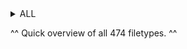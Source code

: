 
<details>
<summary>ALL</summary>
<details>
<summary>- guest -</summary>
<br>
Binary Plist file
https://stackoverflow.com/questions/8856032/reading-binary-plist-files-with-python
</details>

<details>
<summary>0</summary>
<br>
Logs
</details>

<details>
<summary>01a182ccb2848cb61a78ee8edd088b757083200e57</summary>
<br>
PKzip file. Renamed to xxx.pk and extracted businesslinks-0-1.dat.
https://github.com/dragoneyeintel/Magnet-User-Summit-2022-CTF/blob/4c41326d5d62114a9adc2214c351147091231a47/Extracted/businesslinks-0-1.dat
</details>

<details>
<summary>01a7155ea82a8bf70bd52172f2bb095e2c9e56c887</summary>
<br>
PKzip file. Renamed to xxx.pk and extracted businesslinks-0-1.dat.
https://github.com/dragoneyeintel/Magnet-User-Summit-2022-CTF/blob/983da7eb4c75bcfa7891182ba32aa6a65fc80a99/Extracted/businesslinks-0-1(2).dat
</details>

<details>
<summary>01a92869d1a41e895440cc0e4c835997f2a5851643</summary>
<br>
Strings which look like some unknown hashtype
</details>

<details>
<summary>01ac3f2a907c5bff537110a6faea78ff2cf33b42f5</summary>
<br>
PKzip file. Renamed to xxx.pk and extracted DomainShard-0_1_1059816941902528299.dat.
https://github.com/dragoneyeintel/Magnet-User-Summit-2022-CTF/blob/35a79f60998617ff041e7007444588f5dff4ff97/Extracted/DomainShard-0_1_1059816941902528299.dat
Contains similar hash-looking strings as 01a92869d1a41e895440cc0e4c835997f2a5851643 but this file contains one more.
</details>

<details>
<summary>01ae7a0563b667f383ea497cbcdf4224c5630e74fc</summary>
<br>
PKzip file. Renamed to xxx.pk and extracted businesslinks-0-1.dat.
https://github.com/dragoneyeintel/Magnet-User-Summit-2022-CTF/blob/086f986d0efffccf3b51054aeedb2a0045c14aeb/Extracted/businesslinks-0-1(3).dat
</details>

<details>
<summary>01b2a07bb6cb3486cbbd0e80c9a91aa84493d65ec9</summary>
<br>
Some hash format similar to 01a92869d1a41e895440cc0e4c835997f2a5851643.
</details>

<details>
<summary>01b537b2c6c98c9188c1b11ca3d4a2307d75b46e34</summary>
<br>
PKzip file contained DomainShard-0_1_15750228613480693027.dat.
https://github.com/dragoneyeintel/Magnet-User-Summit-2022-CTF/blob/08c98120467246ff69baf77d08108c132a0a8b97/Extracted/DomainShard-0_1_15750228613480693027.dat
</details>

<details>
<summary>01ba6a11deec6671b3d668fa96ef786a0ae88df630</summary>
<br>
PKzip file contained DomainShard-0_1_17814735017227611018.dat.
https://github.com/dragoneyeintel/Magnet-User-Summit-2022-CTF/blob/6ad74d46d44c8ac2ab9d9a10eaee87b5a956461d/Extracted/DomainShard-0_1_17814735017227611018.dat
</details>

<details>
<summary>01cfee36da5707a8f7ab40008f141a32a5a8e2fe06</summary>
<br>
PKzip file. Renamed to xxx.pk and extracted businesslinks-0-1.dat.
https://github.com/dragoneyeintel/Magnet-User-Summit-2022-CTF/blob/9aada1c334666cfa40dc3b8542adc362071258a2/Extracted/businesslinks-0-1(4).dat
</details>

<details>
<summary>01d0f897c670d134a83d2e0fcb81795d1a7da21df1</summary>
<br>
PKzip file. Renamed to xxx.pk and extracted businesslinks-0-1.dat.
https://github.com/dragoneyeintel/Magnet-User-Summit-2022-CTF/blob/0da503f86973f48e89865a51bc8c07dcba6f67ab/Extracted/businesslinks-0-1(5).dat
</details>

<details>
<summary>01d7e1539a0b85895c488c5dbf65e58c0cdaf9ee31</summary>
<br>
Some hash format similar to 01a92869d1a41e895440cc0e4c835997f2a5851643.
</details>

<details>
<summary>01d7ea7f6579bbe3e625320ea604a1dbb55aead9b8</summary>
<br>
PKzip file contained DomainShard-0_1_4193680857992506720.dat.
https://github.com/dragoneyeintel/Magnet-User-Summit-2022-CTF/blob/e060458ce5c1efc560c7c777c8a7ee746957ff71/Extracted/DomainShard-0_1_4193680857992506720.dat
</details>

<details>
<summary>01de14bb3aa450c35d1e56706f7eea2aa7ceb7ab39</summary>
<br>
PKzip file. Renamed to xxx.pk and extracted businesslinks-0-1.dat.
https://github.com/dragoneyeintel/Magnet-User-Summit-2022-CTF/blob/e299951ced2e79ca852377ec48b0abdf70531e56/Extracted/businesslinks-0-1(6).dat
</details>

<details>
<summary>01e8f2ab581d4c5a420a7782abe7fe2d68b1659d55</summary>
<br>
Small list of generic data values.
</details>

<details>
<summary>01ff3bb9cbec32a01757759ca8d2ec2168957028fe</summary>
<br>
PKzip file. Renamed to xxx.pk and extracted businesslinks-0-1.dat.
https://github.com/dragoneyeintel/Magnet-User-Summit-2022-CTF/blob/941fee01aa9bd4a25d3fc28c182e56314ff644d7/Extracted/businesslinks-0-1(7).dat
</details>

<details>
<summary>1</summary>
<br>
account.1 contains string 17768365815 - Referencing Application Support Account
Logs, SQLite3 DB
</details>

<details>
<summary>1-shm</summary>
<br>
MapsSync file with charmaps
</details>

<details>
<summary>1-wal</summary>
<br>
MapsSync file contains some links and map locations.
</details>

<details>
<summary>2</summary>
<br>
Another launchd log.
</details>

<details>
<summary>04cf566da4934537217968e14b093c586133990669</summary>
<br>
dataStore__ATXDataStore
</details>

<details>
<summary>10</summary>
<br>
Binary Plist file.
</details>

<details>
<summary>011e39578862d015cdc6b65244592e2d4e4aeda759</summary>
<br>
PKzip file contains ChatSuggestShard-1-2.dat & ChatSuggestShard-0-2.dat.
https://github.com/dragoneyeintel/Magnet-User-Summit-2022-CTF/blob/2261df43c559d1908f9ed5c1a8223c751d709516/Extracted/ChatSuggestShard-1-2.dat
https://github.com/dragoneyeintel/Magnet-User-Summit-2022-CTF/blob/2261df43c559d1908f9ed5c1a8223c751d709516/Extracted/ChatSuggestShard-0-2.dat
Unknown data format.
</details>

<details>
<summary>11</summary>
<br>
Binary Plist file.
</details>

<details>
<summary>013dae8748a9dc11e0f6c207a694628c57a17b0347</summary>
<br>
PKzip file contains ChatSuggestShard-1-2.dat & ChatSuggestShard-0-2.dat.
https://github.com/dragoneyeintel/Magnet-User-Summit-2022-CTF/blob/3bcfbedcc0bb9370fbc6ee65e18a5ec7027a0c71/Extracted/ChatSuggestShard-0-2(2).dat
https://github.com/dragoneyeintel/Magnet-User-Summit-2022-CTF/blob/3bcfbedcc0bb9370fbc6ee65e18a5ec7027a0c71/Extracted/ChatSuggestShard-1-2(2).dat
</details>

<details>
<summary>013e28d7c44e81f577fdfba10439859f7885a9e137</summary>
<br>
Some hash format similar to 01a92869d1a41e895440cc0e4c835997f2a5851643.
</details>

<details>
<summary>018a3b927103196accdc4986dcc382e20464972d79</summary>
<br>
PKzip file contains ChatSuggestShard-1-2.dat & ChatSuggestShard-0-2.dat.
https://github.com/dragoneyeintel/Magnet-User-Summit-2022-CTF/blob/cce435ad351c774738422306919a4db7d8d88fdd/Extracted/ChatSuggestShard-0-2(3).dat
https://github.com/dragoneyeintel/Magnet-User-Summit-2022-CTF/blob/cce435ad351c774738422306919a4db7d8d88fdd/Extracted/ChatSuggestShard-1-2(3).dat
</details>

<details>
<summary>018a7b6b83c6309c41b6d3da96aa3774e88cee81d6</summary>
<br>
PKzip file contained DomainShard-0_1_9502896460801207076.dat.
https://github.com/dragoneyeintel/Magnet-User-Summit-2022-CTF/blob/8bcafd48ca5643990b866e82b09e51557a3b55fc/Extracted/DomainShard-0_1_9502896460801207076.dat
Some hash format similar to 01a92869d1a41e895440cc0e4c835997f2a5851643.
</details>

<details>
<summary>018f2be55db485ad031f4e01658bce735e222df9d2</summary>
<br>
Some hash format similar to 01a92869d1a41e895440cc0e4c835997f2a5851643.
</details>

<details>
<summary>019bcdbb9094048407bf49d87c5dcdb7f8a0584828</summary>
<br>
PKzip file contained DomainShard-0_1_9316137462197924765.dat.
https://github.com/dragoneyeintel/Magnet-User-Summit-2022-CTF/blob/7c1b0cf9842a26448899d161ed973646a56dd88e/Extracted/DomainShard-0_1_9316137462197924765.dat
Some hash format similar to 01a92869d1a41e895440cc0e4c835997f2a5851643.
</details>

<details>
<summary>66</summary>
<br>
Some journal with the ID 3862409B-690E-4050-8366-17BEA2AA555B.
</details>

<details>
<summary>0125c0b2ccd24579ba2858f289315798ee00b203f1</summary>
<br>
Contained directories. Zipped and uploaded to:
https://github.com/dragoneyeintel/Magnet-User-Summit-2022-CTF/blob/c34b08ee16e2714545e1561019a9e06b351b3481/Extracted/0125c0b2ccd24579ba2858f289315798ee00b203f1.zip
</details>

<details>
<summary>128</summary>
<br>
File with string #IMPOSTOR v001 and unknown data. Amongus?!
</details>

<details>
<summary>0129f8927a29c1a46478e9269e0072cee6f2650b2e</summary>
<br>
PKzip file. Renamed to xxx.pk and extracted businesslinks-0-1.dat.
https://github.com/dragoneyeintel/Magnet-User-Summit-2022-CTF/blob/c2492407bc9d4cebdd8c3b96be2d8e80acc1d645/Extracted/businesslinks-0-1(8).dat
</details>

<details>
<summary>0154ad776c157934833d4a2db8406338e2c3aa1a71</summary>
<br>
PKzip file contains DomainShard-0_1_7780353249969419096.dat. 
https://github.com/dragoneyeintel/Magnet-User-Summit-2022-CTF/blob/7782a39e31fd8fab342bb446ab784bfc2237614f/Extracted/DomainShard-0_1_7780353249969419096.dat
</details>

<details>
<summary>0169f8f53f151460a63088e8b598f2085384fa86b1</summary>
<br>
PKzip file. Renamed to xxx.pk and extracted businesslinks-0-1.dat.
</details>

<details>
<summary>0185d30323756419148e28aa455dcede13720d1a9f</summary>
<br>
PKzip file contains DomainShard-0_1_2445241258109774241.dat.
https://github.com/dragoneyeintel/Magnet-User-Summit-2022-CTF/blob/b988610f0df91bd3529dc56684d0269437256b13/Extracted/DomainShard-0_1_2445241258109774241.dat
</details>

<details>
<summary>0404d6a6feac9c9033b09438bea2d2b23ef9e2dfc5</summary>
<br>
Unknown Data Format.
</details>

<details>
<summary>01197cfdd66349294c4be7ba405805003c5561feca</summary>
<br>
PKzip file contained DomainShard-0_1_14147378989737520402.dat.
https://github.com/dragoneyeintel/Magnet-User-Summit-2022-CTF/blob/623044d7a778e6f0a656e498e83d20345bddc65d/Extracted/DomainShard-0_1_14147378989737520402.dat
</details>

<details>
<summary>01256f67bf8bd8fe34ec322581b81d825de5008888</summary>
<br>
Some hash format similar to 01a92869d1a41e895440cc0e4c835997f2a5851643.
</details>

<details>
<summary>01269aec1979091b3bdd737b4fa0ece8fd846f97db</summary>
<br>
PKzip file. Renamed to xxx.pk and extracted businesslinks-0-1.dat.
</details>

<details>
<summary>01514fe2f4af73f5084c94d696805202595fa49355</summary>
<br>
PKzip file. Renamed to xxx.pk and extracted businesslinks-0-1.dat.
</details>

<details>
<summary>014727dc7648d0e379fa996ca57f8b2b597abb1ca4</summary>
<br>
Some hash format similar to 01a92869d1a41e895440cc0e4c835997f2a5851643.
</details>

<details>
<summary>016368caf4ed6ec90b38c535c84356e8df515e509e</summary>
<br>
PKzip file contains DomainShard-0_1_2445241258109774241.dat.
https://github.com/dragoneyeintel/Magnet-User-Summit-2022-CTF/blob/c6d2020d847f394d523f5ff2cdf6d0d6c2d0898e/Extracted/DomainShard-0_1_15341726279663982934.dat
</details>

<details>
<summary>053846-160</summary>
<br>
Pointing to bundle locations.
</details>

<details>
<summary>084438-1</summary>
<br>
Unknown Data Format.
</details>

<details>
<summary>090831-1364</summary>
<br>
Pointing to locationd bundles and frameworks.
</details>

<details>
<summary>108343-1</summary>
<br>
Unknown Data Format.
</details>

<details>
<summary>0129661ceee244e344b426b1af33969cffb4641420</summary>
<br>
Some hash format similar to 01a92869d1a41e895440cc0e4c835997f2a5851643.
</details>

<details>
<summary>142723-136</summary>
<br>
Pointing to locationd bundles and frameworks.
</details>

<details>
<summary>173934-1</summary>
<br>
Unknown Data Format.
</details>

<details>
<summary>0198867b10efb4d8e8aa0a0c5758a61ed2194efc21</summary>
<br>
PKzip file contains DomainShard-0_1_2568410618508953843.dat.
https://github.com/dragoneyeintel/Magnet-User-Summit-2022-CTF/blob/161ba3ad95ef5ce49c66e0fdc9112549641e96f0/Extracted/DomainShard-0_1_2568410618508953843.dat
</details>

<details>
<summary>234837-14</summary>
<br>
Contains MAC Addreses.
</details>

<details>
<summary>257039-1</summary>
<br>
Contains MAC Addreses.
</details>

<details>
<summary>257239-174</summary>
<br>
Contains MAC Addreses.
</details>

<details>
<summary>271542-72</summary>
<br>
Unknown Data Format.
</details>

<details>
<summary>279693-109</summary>
<br>
Pointing to locationd bundles and frameworks.
</details>

<details>
<summary>321447-43</summary>
<br>
Pointing to locationd bundles and frameworks.
</details>

<details>
<summary>333759-117</summary>
<br>
Pointing to locationd bundles and frameworks.
</details>

<details>
<summary>378768-12</summary>
<br>
Contains MAC Addreses.
</details>

<details>
<summary>389074-16</summary>
<br>
Contains MAC Addreses.
</details>

<details>
<summary>458158-688</summary>
<br>
Pointing to locationd bundles and frameworks.
</details>

<details>
<summary>477703-125</summary>
<br>
Pointing to locationd bundles and frameworks.
</details>

<details>
<summary>579934-27</summary>
<br>
Contains MAC Addreses.
</details>

<details>
<summary>630586-9</summary>
<br>
Unknown Data Format.
</details>

<details>
<summary>723280-2021</summary>
<br>
Pointing to locationd bundles and frameworks.
</details>

<details>
<summary>796170-65</summary>
<br>
Contains MAC Addreses.
</details>

<details>
<summary>961198-3</summary>
<br>
Unknown Data Format.
</details>

<details>
<summary>aac</summary>
<br>
Audio files for Twitter.
</details>

<details>
<summary>acv</summary>
<br>
Filter Assets for Twitter.
</details>

<details>
<summary>aifc</summary>
<br>
Audio files for Signal.
</details>

<details>
<summary>aiff</summary>
<br>
Audio files for Water Sort Puzzle, Books, and Twitter
</details>

<details>
<summary>airdrop_dbv4</summary>
<br>
Unkown Data Format.
</details>

<details>
<summary>analytics</summary>
<br>
Binary Plist.
</details>

<details>
<summary>analyticsData</summary>
<br>
Raw data for corona.
{"1642803189":"%7B%22tm%22%3A1642803189%2C%22c%22%3A%22US%22%2C%22b%22%3A%22s140229%22%2C%22pl%22%3A%22iOS15%2E0%2E2%22%2C%22w%22%3A2811%2C%22bi%22%3A%22ru%2Eappscraft%2ECollectorGame%22%2C%22i%22%3A19013%2C%22m%22%3A625%2C%22d%22%3A19013%7D","1643827647":"%7B%22tm%22%3A1643827647%2C%22c%22%3A%22US%22%2C%22b%22%3A%22s140229%22%2C%22pl%22%3A%22iOS15%2E0%2E2%22%2C%22w%22%3A2812%2C%22bi%22%3A%22ru%2Eappscraft%2ECollectorGame%22%2C%22i%22%3A19013%2C%22r7%22%3A1%2C%22m%22%3A626%2C%22r1%22%3A1%2C%22d%22%3A19025%7D"}
</details>

<details>
<summary>anon</summary>
<br>
Logs and data. Mentions Verizon.
</details>

<details>
<summary>appremoval</summary>
<br>
App removal protocol files.
</details>

<details>
<summary>archive</summary>
<br>
FaceTime, Phone, and other logs (Binary Plist format)
</details>

<details>
<summary>ast</summary>
<br>
Utilized by Snapchat.
</details>

<details>
<summary>austrip</summary>
<br>
Audio supressor presets.
</details>

<details>
<summary>avl</summary>
<br>
Unkown Data Format. Locationd cache.
</details>

<details>
<summary>b137</summary>
<br>
Unkown Data Format. (Kernel Cache)
</details>

<details>
<summary>b165</summary>
<br>
Unkown Data Format. (Kernel Cache)
</details>

<details>
<summary>backup</summary>
<br>
Unkown Data Format. Binary and Magic Leap maybe?
</details>

<details>
<summary>badgeCounts</summary>
<br>
Binary Plist for gamecenter badges.
</details>

<details>
<summary>bf2-head</summary>
<br>
Unkown Data Format.
</details>

<details>
<summary>bf2-tail</summary>
<br>
Unkown Data Format.
</details>

<details>
<summary>bin</summary>
<br>
Binary Files. Many chess related binaries.
</details>

<details>
<summary>binarycookies</summary>
<br>
Cookies and links. Device IDs 37e77518-7518-1839-39c3-c34541a8f181, 6cfce81a-e81a-1a13-13ef-ef4e029348e1.
</details>

<details>
<summary>binarypb</summary>
<br>
GMail timestamp calculator mapper.
</details>

<details>
<summary>blacklist</summary>
<br>
Locally blacklisted suggestion words possibly.
</details>

<details>
<summary>br</summary>
<br>
Unkown Data Format.
</details>

<details>
<summary>buckets</summary>
<br>
Unkown Data Format.
</details>

<details>
<summary>c3b</summary>
<br>
3D object file. (GeoServices)
</details>

<details>
<summary>c3h</summary>
<br>
3D object file. (GeoServices)
</details>

<details>
<summary>caar</summary>
<br>
Binary Plists.
</details>

<details>
<summary>cache</summary>
<br>
Binary Plist and logs.
</details>

<details>
<summary>cached</summary>
<br>
Generic webpage caching.
</details>

<details>
<summary>cache-shm</summary>
<br>
Unknown Data Format.
</details>

<details>
<summary>cache-wal</summary>
<br>
SQLite Data.
</details>

<details>
<summary>caf</summary>
<br>
Core Audio Format Files, mainly Wire, Signal, Bumble, GMail, some used by IOS.
</details>

<details>
<summary>caml</summary>
<br>
XML properties for weather animations.
</details>

<details>
<summary>car</summary>
<br>
Compiled asset catalogs for each application.
</details>

<details>
<summary>cdm</summary>
<br>
Binary Plist Files.
</details>

<details>
<summary>cer</summary>
<br>
Signal and Reddit certificate files.
</details>

<details>
<summary>cert</summary>
<br>
Apple Voice signing Certifiacte.
</details>

<details>
<summary>cfg</summary>
<br>
Unknown Data Formats.
</details>

<details>
<summary>chrono-timeline</summary>
<br>
Binary Plist Files.
</details>

<details>
<summary>cloudkeychainproxy3</summary>
<br>
Binary Plist File.
</details>

<details>
<summary>cloudphotodb</summary>
<br>
SQLite3 DB.
</details>

<details>
<summary>cloudphotodb-shm</summary>
<br>
Unknown Data Formats.
</details>

<details>
<summary>cloudphotodb-wal</summary>
<br>
Unknown Data Formats.
</details>

<details>
<summary>clsrecord</summary>
<br>
Logs.
</details>

<details>
<summary>cmdsyncagent</summary>
<br>
Binary Plist Files.
</details>

<details>
<summary>cmsketch</summary>
<br>
Unknown Data Formats.
</details>

<details>
<summary>colorboxes</summary>
<br>
Binary Plist Files.
</details>

<details>
<summary>com%2Fprofile_banners%2F1079665371521732608%2F1546248329</summary>
<br>
JFIF image.
https://github.com/dragoneyeintel/Magnet-User-Summit-2022-CTF/blob/95ddcff059870e80b13b1d1adb620a4929eedc60/Extracted/banner.jfif
</details>

<details>
<summary>com%2Fsemantic_core_img%2F1349364783632379904%2FkJiqsw6o%3Fformat%3Djpg%26name%3Dorig</summary>
<br>
JFIF image.
https://github.com/dragoneyeintel/Magnet-User-Summit-2022-CTF/blob/a41f00fbf88a2126f3195d3b3aeabd275667b5ab/Extracted/banner(2).jfif
</details>

<details>
<summary>composermodule</summary>
<br>
Unknown Data Format, all for Snapchat.
</details>

<details>
<summary>config</summary>
<br>
Some Binary Plist files, some XML config files. Contains many tokens and keys.
</details>

<details>
<summary>CoreSuggestions</summary>
<br>
Binary Plist Files.
</details>

<details>
<summary>coretelephony</summary>
<br>
Binary Plist Files.
</details>

<details>
<summary>corona-archive</summary>
<br>
Unknown file (magic bits "rac") for Collector application.
</details>

<details>
<summary>counters</summary>
<br>
Binary Plist File.
</details>

<details>
<summary>counts</summary>
<br>
Raw data and Binary Plist.
</details>

<details>
<summary>cpbitmap</summary>
<br>
Bitmap Files.
</details>

<details>
<summary>crc</summary>
<br>
In Documents and GeoPolygonDataAssets. 
</details>

<details>
<summary>crt</summary>
<br>
Certificates for Signal.
</details>

<details>
<summary>csl</summary>
<br>
Generic data.
</details>

<details>
<summary>css</summary>
<br>
Default Stylesheets.
</details>

<details>
<summary>csstore</summary>
<br>
Applinks and interesting strings.
</details>

<details>
<summary>csv</summary>
<br>
Battery Data.
</details>

<details>
<summary>ctrl</summary>
<br>
Binary Plist.
</details>

<details>
<summary>current</summary>
<br>
Discord Session Info
</details>

<details>
<summary>dat</summary>
<br>
Data. Some Binary Plist, some cleartext, some SQLite3, and some Unknown.
</details>

<details>
<summary>data</summary>
<br>
Data. Some Binary Plist, some cleartext, some SQLite3, and some Unknown.
</details>

<details>
<summary>database</summary>
<br>
SQLite3 DB.
</details>

<details>
<summary>dat-shm</summary>
<br>
Unknown Data Format.
</details>

<details>
<summary>dat-wal</summary>
<br>
Unknown Data Format.
</details>

<details>
<summary>db</summary>
<br>
Some Plist, some SQLite3 DB.
</details>

<details>
<summary>db-journal</summary>
<br>
Size 0
</details>

<details>
<summary>db-lock</summary>
<br>
Size 0
</details>

<details>
<summary>db-shm</summary>
<br>
Unknown Data Format.
</details>

<details>
<summary>db-wal</summary>
<br>
Unknown Data Format.
</details>

<details>
<summary>default</summary>
<br>
Logging/default.
</details>

<details>
<summary>defaults</summary>
<br>
Defualt XML options.
</details>

<details>
<summary>deflate</summary>
<br>
Unknown Data Format.
</details>

<details>
<summary>der</summary>
<br>
Certificates for Chess, Signal, Snapchat, Amplitude, library.
</details>

<details>
<summary>desdata</summary>
<br>
Data (Binary Plist) mapped to certs, one not size 0.
</details>

<details>
<summary>dfu</summary>
<br>
Unknown Data Format. Apple certificate appears near bottom.
</details>

<details>
<summary>DiagnosticExtension</summary>
<br>
Apple podcast extension.
</details>

<details>
<summary>dict</summary>
<br>
Siri translation hotfix. Interesting data.
</details>

<details>
<summary>directoryStoreFile</summary>
<br>
Unknown Data Format.
</details>

<details>
<summary>dnn</summary>
<br>
DotNetNuke Files.
</details>

<details>
<summary>doc</summary>
<br>
Unknown Data Format.
</details>

<details>
<summary>docobjects</summary>
<br>
SQLite3 DBs.
</details>

<details>
<summary>docobjects-shm</summary>
<br>
Unknown Data Format.
</details>

<details>
<summary>docobjects-wal</summary>
<br>
Unknown Data Format.
</details>

<details>
<summary>dspg</summary>
<br>
Reverb Suppressor data.
</details>

<details>
<summary>dyld4</summary>
<br>
Unknown Data Format.
</details>

<details>
<summary>DynamiteClientState</summary>
<br>
Size 0.
</details>

<details>
<summary>enc</summary>
<br>
Binary Plist.
</details>

<details>
<summary>enh</summary>
<br>
Java encoded DFILEs.
</details>

<details>
<summary>entitlements</summary>
<br>
GMail app associations.
</details>

<details>
<summary>EPSQL</summary>
<br>
SQLite3.
</details>

<details>
<summary>EPSQL-shm</summary>
<br>
Unknown Data Format.
</details>

<details>
<summary>EPSQL-wal</summary>
<br>
Unknown Data Format.
</details>

<details>
<summary>event</summary>
<br>
Binary Plist, event logging.
</details>

<details>
<summary>execution</summary>
<br>
Binary Plist.
</details>

<details>
<summary>fdt</summary>
<br>
Some DB with famous individuals and actors.
</details>

<details>
<summary>fdx</summary>
<br>
Unknown Data Format.
</details>

<details>
<summary>finishedPMUFaultHandling</summary>
<br>
Size 0.
</details>

<details>
<summary>finishedThisBoot</summary>
<br>
Size 0.
</details>

<details>
<summary>firstlaunch</summary>
<br>
Size 0.
</details>

<details>
<summary>fnm</summary>
<br>
Unknown Data Format.
</details>

<details>
<summary>fplshader</summary>
<br>
Textures Shaded.
</details>

<details>
<summary>fraghandler</summary>
<br>
Binary Plist.
</details>

<details>
<summary>fragment</summary>
<br>
Shading code.
</details>

<details>
<summary>framed</summary>
<br>
Blizzard framed data "patrick_bentl22Z$CEEC0393-C430-4B31-B44D-D2E3DA9F4F34".
</details>

<details>
<summary>fsh</summary>
<br>
Measuring/Snapchat graphics.
</details>

<details>
<summary>fst</summary>
<br>
Siri dictation.
</details>

<details>
<summary>geometry</summary>
<br>
Measuring/Snapchat graphics.
</details>

<details>
<summary>gif</summary>
<br>
Reddit, Twitter gifs (Anime Girl). Generic Chess app searching gifs.
</details>

<details>
<summary>gkpix</summary>
<br>
GameKit avatar img. (PNG)
https://github.com/dragoneyeintel/Magnet-User-Summit-2022-CTF/blob/9fc8a3e7cda0346c9c330bda3150e3bdf499f86e/Extracted/monogram-128@2x~iphone.png
https://github.com/dragoneyeintel/Magnet-User-Summit-2022-CTF/blob/9fc8a3e7cda0346c9c330bda3150e3bdf499f86e/Extracted/monogram-256@2x~iphone.png
</details>

<details>
<summary>glsl</summary>
<br>
GL shading files.
</details>

<details>
<summary>Gmail</summary>
<br>
Just the ID FDF8F6B2-01A2-48D3-8488-57F80ACA3716.
</details>

<details>
<summary>gpx</summary>
<br>
Waypoint marker generator (XML).
gpxgenerator.com
</details>

<details>
<summary>grwl</summary>
<br>
Unknown Data Format.
</details>

<details>
<summary>grwvel</summary>
<br>
Unknown Data Format.
</details>

<details>
<summary>gz</summary>
<br>
gz archives. One corrupted archive.
https://github.com/dragoneyeintel/Magnet-User-Summit-2022-CTF/blob/0e8b04bd9ed408e347371a3bd46399edd6652ae9/Extracted/ExtractedGZ.zip
</details>

<details>
<summary>hdr</summary>
<br>
Default Siri configs.
</details>

<details>
<summary>header</summary>
<br>
Unknown Data Format.
</details>

<details>
<summary></summary>
<br>
Binary Plist.
</details>

<details>
<summary>HEIC</summary>
<br>
HEIC images. Contain imgs of woods, starwars helmet, and building.
</details>

<details>
<summary>hfd</summary>
<br>
Unknown Data Format.
</details>

<details>
<summary>hfd-wal</summary>
<br>
Unknown Data Format.
</details>

<details>
<summary>htbl</summary>
<br>
Unknown Data Format.
</details>

<details>
<summary>htm</summary>
<br>
Query buttons.
</details>

<details>
<summary>html</summary>
<br>
HTML files (mostly just templates and terms & conditions.
</details>

<details>
<summary>icns</summary>
<br>
Apple Icon Format. Converted to png.
https://github.com/dragoneyeintel/Magnet-User-Summit-2022-CTF/blob/783b9a29fa705572c2e0f807beeb020ab07f52f2/Extracted/DocumentIcon.png
</details>

<details>
<summary>iconconfigpack</summary>
<br>
GeoServices icon config.
</details>

<details>
<summary>icondatapack</summary>
<br>
GeoServices icon data.
</details>

<details>
<summary>iconmappack</summary>
<br>
GeoServices icon map.
</details>

<details>
<summary>id2022-02-10</summary>
<br>
Binary Plist.
</details>

<details>
<summary>id2022-02-11</summary>
<br>
Binary Plist.
</details>

<details>
<summary>ids</summary>
<br>
Unknown Data Format.
</details>

<details>
<summary>idx</summary>
<br>
Unknown Data Format.
</details>

<details>
<summary>img</summary>
<br>
Cached generic png images.
https://github.com/dragoneyeintel/Magnet-User-Summit-2022-CTF/blob/22649acbe283420cf51bbc2f742c30a0bd94bdc8/Extracted/Img2Png.zip
</details>

<details>
<summary>img3</summary>
<br>
Unknown Data Format.
</details>

<details>
<summary>index</summary>
<br>
Unknown Data Format.
</details>

<details>
<summary>indexArrays</summary>
<br>
Unknown Data Format.
</details>

<details>
<summary>indexBigDates</summary>
<br>
Unknown Data Format.
</details>

<details>
<summary>indexCompactDirectory</summary>
<br>
Unknown Data Format.
</details>

<details>
<summary>indexDirectory</summary>
<br>
Unknown Data Format.
</details>

<details>
<summary>indexGroups</summary>
<br>
Unknown Data Format.
</details>

<details>
<summary>indexHead</summary>
<br>
Unknown Data Format.
</details>

<details>
<summary>indexIds</summary>
<br>
Unknown Data Format.
</details>

<details>
<summary>indexPositions</summary>
<br>
Unknown Data Format.
</details>

<details>
<summary>indexPositionTable</summary>
<br>
Unknown Data Format.
</details>

<details>
<summary>indexPostings</summary>
<br>
Unknown Data Format.
</details>

<details>
<summary>indexPostings</summary>
<br>
Unknown Data Format.
</details>

<details>
<summary>indexTermIds</summary>
<br>
Unknown Data Format.
</details>

<details>
<summary>indexUpdates</summary>
<br>
Unknown Data Format.
</details>

<details>
<summary>info</summary>
<br>
io.embrace last session info.
</details>

<details>
<summary>int</summary>
<br>
Num/Wordlist.
</details>

<details>
<summary>intentdefinition</summary>
<br>
Widget intent properties.
</details>

<details>
<summary>IntentsExtension</summary>
<br>
Intent extension "5081193220".
</details>

<details>
<summary>ips</summary>
<br>
Intense logging.
</details>

<details>
<summary>isdata</summary>
<br>
Icon cache data.
</details>

<details>
<summary>ithmb</summary>
<br>
Unknown Data Format.
</details>

<details>
<summary>jetkey</summary>
<br>
Unknown Data Format.
</details>

<details>
<summary>jetpack</summary>
<br>
Unknown Data Format.
</details>

<details>
<summary>jpeg</summary>
<br>
Jpeg images. One points to https://github.com/Syneware/fancy-events. This was an attachment file. Others are generic images.
</details>

<details>
<summary>jpg</summary>
<br>
Many many jpg images.
</details>

<details>
<summary>js</summary>
<br>
JS files.
</details>

<details>
<summary>jsbundle</summary>
<br>
JS bundle.
</details>

<details>
<summary>json</summary>
<br>
Many json files, some containing interesting info.
</details>

<details>
<summary>kb</summary>
<br>
Binary Plist.
</details>

<details>
<summary>keymap</summary>
<br>
KIM file.
</details>

<details>
<summary>keys</summary>
<br>
Key / Binary Plist files.
</details>

<details>
<summary>kgdb</summary>
<br>
SQLite3 DBs.
</details>

<details>
<summary>kgdb-shm</summary>
<br>
Unknown Data Format.
</details>

<details>
<summary>kgdb-wal</summary>
<br>
Unknown Data Format.
</details>

<details>
<summary>ktx</summary>
<br>
ktx snapshot files. May be able to compress to png with PVRTexTool. 
</details>

<details>
<summary>kvcache</summary>
<br>
Size 0.
</details>

<details>
<summary>last</summary>
<br>
Binary Plist.
</details>

<details>
<summary>launch</summary>
<br>
Size 0.
</details>

<details>
<summary>list</summary>
<br>
Encoded list files.
</details>

<details>
<summary>listUnsubscribeInfo</summary>
<br>
Binary Plist.
</details>

<details>
<summary>lite_diag</summary>
<br>
Binary Plist.
</details>

<details>
<summary>lns</summary>
<br>
Linkstash files.
</details>

<details>
<summary>loc</summary>
<br>
Unknown Data Format.
</details>

<details>
<summary>localstorage</summary>
<br>
SQLite and Binary Plist format local storage.
</details>

<details>
<summary>localstorage-shm</summary>
<br>
Unknown Data Format.
</details>

<details>
<summary>localstorage-wal</summary>
<br>
Unknown Data Format.
</details>

<details>
<summary>locations</summary>
<br>
Binary Plist.
</details>

<details>
<summary>lock</summary>
<br>
Size 0.
</details>

<details>
<summary>log</summary>
<br>
A number of logs.
</details>

<details>
<summary>lstm</summary>
<br>
Wordlists.
</details>

<details>
<summary>lullmodel</summary>
<br>
Unknown Data Format.
</details>

<details>
<summary>lzfse</summary>
<br>
Data.
</details>

<details>
<summary>m4a</summary>
<br>
Generic audio file(s).
</details>

<details>
<summary>m4r</summary>
<br>
Generic audio file(s).
</details>

<details>
<summary>mail</summary>
<br>
Binary Plist.
</details>

<details>
<summary>map</summary>
<br>
Unknown Data Format.
</details>

<details>
<summary>Maps</summary>
<br>
Binary Plist.
</details>

<details>
<summary>mapsdata</summary>
<br>
Binary Plist.
</details>

<details>
<summary>materialrecipe</summary>
<br>
Weather graphics XML files.
</details>

<details>
<summary>md</summary>
<br>
License File.
</details>

<details>
<summary>mdl</summary>
<br>
Phone transportation layer info.
</details>

<details>
<summary>mdplist</summary>
<br>
Unknown Data Format.
</details>

<details>
<summary>memgraph</summary>
<br>
Binary Plist.
</details>

<details>
<summary>mesh</summary>
<br>
Graphics meshing.
</details>

<details>
<summary>messages</summary>
<br>
Binary Plist.
</details>

<details>
<summary>meta</summary>
<br>
Binary Plist.
</details>

<details>
<summary>metadata</summary>
<br>
Binary Plist.
</details>

<details>
<summary>metal</summary>
<br>
Snapchat code.
</details>

<details>
<summary>metallib</summary>
<br>
Snapchat code.
</details>

<details>
<summary>metriclog</summary>
<br>
Logging.
</details>

<details>
<summary>migrated</summary>
<br>
Size 0.
</details>

<details>
<summary>model</summary>
<br>
Small list of data.
</details>

<details>
<summary>mom</summary>
<br>
Binary Plist.
</details>

<details>
<summary>mov</summary>
<br>
MOV video files. Three of the mov files are parts of live images. They have been converted to mp4 and uploaded.
https://github.com/dragoneyeintel/Magnet-User-Summit-2022-CTF/blob/d8d17c0b214ce56c747860622dd389a04692a358/Extracted/IMG_0002.MOV.mp4
https://github.com/dragoneyeintel/Magnet-User-Summit-2022-CTF/blob/2bfb97896ae909323e6975ae9ac42be3c4ce0fe9/Extracted/IMG_0010.MOV.mp4
https://github.com/dragoneyeintel/Magnet-User-Summit-2022-CTF/blob/d8d17c0b214ce56c747860622dd389a04692a358/Extracted/cplAX+3k7HgYFoRvckKira7ODHj5GLy.mp4
</details>

<details>
<summary>mp3</summary>
<br>
Generic audio files.
</details>

<details>
<summary>mp4</summary>
<br>
MP4 video files. Some interesting ones of a switch game and memes.
</details>

<details>
<summary>ms</summary>
<br>
Unknown Data Format.
</details>

<details>
<summary>mscrasheslogbuffer</summary>
<br>
Size 0.
</details>

<details>
<summary>name</summary>
<br>
Size 0.
</details>

<details>
<summary>net</summary>
<br>
Graphics data.
</details>

<details>
<summary>nib</summary>
<br>
Nib archives.
</details>

<details>
<summary>nlmodel</summary>
<br>
Binary Plist.
</details>

<details>
<summary>nnet</summary>
<br>
Networking Data.
</details>

<details>
<summary>noSplice</summary>
<br>
Networking Data.
</details>

<details>
<summary>NotificationData</summary>
<br>
Binary Plist.
</details>

<details>
<summary>nvd</summary>
<br>
Unknown Data Format.
</details>

<details>
<summary>nvm</summary>
<br>
Unknown Data Format.
</details>

<details>
<summary>offline</summary>
<br>
Binary Plist.
</details>

<details>
<summary>offsets</summary>
<br>
Unknown Data Format.
</details>

<details>
<summary>omo</summary>
<br>
Mom v2.
</details>

<details>
<summary>open</summary>
<br>
Logging.
</details>

<details>
<summary>otf</summary>
<br>
Fonts.
</details>

<details>
<summary>out</summary>
<br>
Unknown Data Format.
</details>

<details>
<summary>parameterGroup</summary>
<br>
Books parameters.
</details>

<details>
<summary>path</summary>
<br>
Binary Plist.
</details>

<details>
<summary>Patrick01627276-664494319210515</summary>
<br>
Binary Plist.
</details>

<details>
<summary>pb</summary>
<br>
Unknown format, keys & logging info.
</details>

<details>
<summary>pbd</summary>
<br>
Keys & logging info.
</details>

<details>
<summary>pem</summary>
<br>
Certificates.
</details>

<details>
<summary>persistence</summary>
<br>
Twuitter traffic conrtol.
</details>

<details>
<summary>plist</summary>
<br>
Binary Plist.
</details>

<details>
<summary>plj</summary>
<br>
Binary Plist.
</details>

<details>
<summary>plplist</summary>
<br>
Siri-related data.
</details>

<details>
<summary>PLSQL</summary>
<br>
SQLite3 Data.
</details>

<details>
<summary>PLSQL-shm</summary>
<br>
Unknown Data Format.
</details>

<details>
<summary>PLSQL-wal</summary>
<br>
Unknown Data Format.
</details>

<details>
<summary>png</summary>
<br>
Images. Many many images.
</details>

<details>
<summary>pnr</summary>
<br>
Unknown Data Format. Some type of logging.
</details>

<details>
<summary>pnrs</summary>
<br>
Unknown Data Format. Some type of logging.
</details>

<details>
<summary>PodcastsProductPageExtension</summary>
<br>
Plist.
</details>

<details>
<summary>ppkg</summary>
<br>
Provisioning files.
</details>

<details>
<summary>private</summary>
<br>
github "wireapp/wire-ios-testing" ~> 27.0.0
</details>

<details>
<summary>ProactiveAppPrediction</summary>
<br>
Unknown Data Format.
</details>

<details>
<summary>propstrip</summary>
<br>
Reverb Suppressor.
</details>

<details>
<summary>Protected</summary>
<br>
Binary Plist.
</details>

<details>
<summary>psh</summary>
<br>
DFile.
</details>

<details>
<summary>puzzle</summary>
<br>
Binary Plist.
</details>
  
<details>
<summary>py</summary>
<br>
Google translation api call.
</details>

<details>
<summary>qjsb</summary>
<br>
Code for QJS.
</details>

<details>
<summary>QuickLookExtension</summary>
<br>
Appdata.
</details>

<details>
<summary>recap</summary>
<br>
Binary Plist.
</details>

<details>
<summary>recents</summary>
<br>
Binary Plist.
</details>

<details>
<summary>record</summary>
<br>
Binary Plist.
</details>

<details>
<summary>resolved</summary>
<br>
github "wireapp/ocmock" "v3.4.3_xcframework"
github "wireapp/wire-ios-system" "36.0.0"
github "wireapp/wire-ios-testing" "27.0.0"
github "wireapp/wire-ios-utilities" "44.0.0"
</details>

<details>
<summary>resource</summary>
<br>
FMOD Sample Bank file. Extract audio with http://aezay.dk/aezay/fsbextractor/ did not work maybe not just FSB.
</details>

<details>
<summary>responses</summary>
<br>
Binary Plist.
</details>

<details>
<summary>rsp</summary>
<br>
Unity project log.
</details>

<details>
<summary>rtf</summary>
<br>
Disclamers and legal rich text format.
</details>

  
  
  
<details>
<summary>sbd3</summary>
<br>
Binary Plist.
</details>

<details>
<summary>scn</summary>
<br>
Binary Plist.
</details>

<details>
<summary>sdef</summary>
<br>
XML pointing to MobileStore password file.
</details>

<details>
<summary>seed</summary>
<br>
Unknown Data Format.
</details>

<details>
<summary>sent</summary>
<br>
Raw corona data.
</details>

<details>
<summary>ser</summary>
<br>
Binary Plist.
</details>

<details>
<summary>session</summary>
<br>
Logs.
</details>

<details>
<summary>sh</summary>
<br>
Mapbox bash script.
</details>

<details>
<summary>shadow</summary>
<br>
Unknown Data Format.
</details>

<details>
<summary>shadowIndexArrays</summary>
<br>
Unknown Data Format.
</details>

<details>
<summary>shadowIndexCompactDirectory</summary>
<br>
Unknown Data Format.
</details>

<details>
<summary>shadowIndexDirectory</summary>
<br>
Unknown Data Format.
</details>

<details>
<summary>shadowIndexGroups</summary>
<br>
Unknown Data Format.
</details>

<details>
<summary>shadowIndexHead</summary>
<br>
Unknown Data Format.
</details>

<details>
<summary>shadowIndexPositionTable</summary>
<br>
Unknown Data Format.
</details>

<details>
<summary>shadowIndexTermIds</summary>
<br>
Unknown Data Format.
</details>

<details>
<summary>shape</summary>
<br>
Graphics shapes.
</details>

<details>
<summary>SharingExtension</summary>
<br>
Notes sharing extension, plist.
</details>

<details>
<summary>shutdown</summary>
<br>
Size 0.
</details>

<details>
<summary>si</summary>
<br>
Logging, java and IOS info.
</details>

<details>
<summary>sidb</summary>
<br>
Unknown Data Format.
</details>

<details>
<summary>sidf</summary>
<br>
Unknown Data Format.
</details>

<details>
<summary>sidt</summary>
<br>
Unknown Data Format.
</details>

<details>
<summary>sidv</summary>
<br>
Unknown Data Format.
</details>

<details>
<summary>signature</summary>
<br>
Unknown Data Format.
</details>

<details>
<summary>sinf</summary>
<br>
Unknown Data Format. Contains application info and Full name.
</details>

<details>
<summary>sisb</summary>
<br>
Unknown Data Format.
</details>

<details>
<summary>sisv</summary>
<br>
Unknown Data Format.
</details>

<details>
<summary>snapshot</summary>
<br>
Raw snapshots.
</details>

<details>
<summary>SpotlightIndexExtension</summary>
<br>
Voice,podcast,notes extensions.
</details>

<details>
<summary>sql</summary>
<br>
Raw sql creation script and SQLite3 DBs.
</details>

<details>
<summary>sql3</summary>
<br>
SQLite3 DB.
</details>

<details>
<summary>sqlite</summary>
<br>
SQLite (mostly v3) DBs.
</details>

<details>
<summary>sqlite3</summary>
<br>
SQLite3 DBs.
</details>

<details>
<summary>sqlite3-shm</summary>
<br>
Unknown Data Format.
</details>

<details>
<summary>sqlite3-wal</summary>
<br>
Unknown Data Format.
</details>

<details>
<summary>sqlitedb</summary>
<br>
SQLite3 DBs.
</details>

<details>
<summary>sqlitedb-shm</summary>
<br>
Unknown Data Format.
</details>

<details>
<summary>sqlitedb-wal</summary>
<br>
Unknown Data Format.
</details>

<details>
<summary>sqlite-shm</summary>
<br>
Unknown Data Format.
</details>

<details>
<summary>sqlite-sqlite</summary>
<br>
SQLite3 DB.
</details>

<details>
<summary>sqlite-sqlite-shm</summary>
<br>
Unknown Data Format.
</details>

<details>
<summary>sqlite-sqlite-wal</summary>
<br>
Unknown Data Format.
</details>

<details>
<summary>sqlite-wal</summary>
<br>
Unknown Data Format.
</details>

<details>
<summary>sql-shm</summary>
<br>
Unknown Data Format.
</details>

<details>
<summary>sql-wal</summary>
<br>
Unknown Data Format.
</details>

<details>
<summary>StackIntelligence</summary>
<br>
Unknown Data Format.
</details>

<details>
<summary>state</summary>
<br>
Logging & Binaey Plists.
</details>

<details>
<summary>storage</summary>
<br>
Binary Plist.
</details>

<details>
<summary>store</summary>
<br>
SQLite3 DB.
</details>

<details>
<summary>storedata</summary>
<br>
SQLite3 DB.
</details>

<details>
<summary>storedata-shm</summary>
<br>
Unknown Data Format.
</details>

<details>
<summary>storedata-wal</summary>
<br>
Unknown Data Format.
</details>

<details>
<summary>storekit</summary>
<br>
Storekit configuration.
</details>

<details>
<summary>store-shm</summary>
<br>
Unknown Data Format.
</details>

<details>
<summary>store-wal</summary>
<br>
Unknown Data Format.
</details>

<details>
<summary>storyboard</summary>
<br>
Interface builder.
</details>

<details>
<summary>strings</summary>
<br>
Binary Plist Files.
</details>

<details>
<summary>stringsdict</summary>
<br>
Binary Plist Files.
</details>

<details>
<summary>styl</summary>
<br>
STYL sheets.
</details>

<details>
<summary>suggestions</summary>
<br>
Binary Plist Files.
</details>

<details>
<summary>sui</summary>
<br>
Unknown Data Format.
</details>

<details>
<summary>supf</summary>
<br>
Contains certificates.
</details>

<details>
<summary>supp</summary>
<br>
Contains certificates.
</details>

<details>
<summary>supx</summary>
<br>
Unknown Data Format.
</details>

<details>
<summary>svg</summary>
<br>
Logos, mainly emojis.
</details>

<details>
<summary>symmap</summary>
<br>
Unknown Data Format (QSR_SYM_V000).
</details>

<details>
<summary>synced</summary>
<br>
Analytics and logs.
</details>

<details>
<summary>SyncedTabs</summary>
<br>
Binary Plist.
</details>

<details>
<summary>tab</summary>
<br>
Country codes and zone ranges.
</details>

<details>
<summary>tbin</summary>
<br>
Unknown Data Format.
</details>

<details>
<summary>tbl</summary>
<br>
Unknown Data Format.
</details>

<details>
<summary>test</summary>
<br>
Generic raw data.
</details>

<details>
<summary>tgfc</summary>
<br>
Saturation & Contrast.
</details>

<details>
<summary>THM</summary>
<br>
Exif data.
</details>

<details>
<summary>threadinfo</summary>
<br>
Binary Plist.
</details>

<details>
<summary>thw</summary>
<br>
Raw data.
</details>

<details>
<summary>tiff</summary>
<br>
Some generic images and an image preview.
</details>

<details>
<summary>tim</summary>
<br>
Wordlist.
</details>

<details>
<summary>timestamp</summary>
<br>
Last in foreground timestamp.
</details>

<details>
<summary>timesync</summary>
<br>
Unknown Data Format.
</details>

<details>
<summary>TimeToLeaveRefresh</summary>
<br>
Binary Plist.
</details>

<details>
<summary>tip</summary>
<br>
Unknown Data Format.
</details>

<details>
<summary>tipsd</summary>
<br>
Binary Plist.
</details>

<details>
<summary>tmp</summary>
<br>
Temp files and downloads.
</details>

<details>
<summary>tmpl</summary>
<br>
HTML Templates.
</details>

<details>
<summary>tok</summary>
<br>
Size 0.
</details>

<details>
<summary>token</summary>
<br>
Binary Plist.
</details>

<details>
<summary>tpkg</summary>
<br>
TPKG config files.
</details>

<details>
<summary>tracev3</summary>
<br>
Logging.
</details>

<details>
<summary>tracker-info</summary>
<br>
Unknown Data Format.
</details>

<details>
<summary>triald</summary>
<br>
Triald logging.
</details>

<details>
<summary>trie</summary>
<br>
Unknown Data Format.
</details>

<details>
<summary>triemap</summary>
<br>
Char & Word maps.
</details>

<details>
<summary>tsm</summary>
<br>
Unknown Data Format.
</details>

<details>
<summary>tsv</summary>
<br>
Generic tab separated values.
</details>

<details>
<summary>ttf</summary>
<br>
Font files.
</details>

<details>
<summary>tvd</summary>
<br>
Unknown Data Format.
</details>

<details>
<summary>tvx</summary>
<br>
Unknown Data Format.
</details>

<details>
<summary>txt</summary>
<br>
Text files.0
</details>

<details>
<summary>unit</summary>
<br>
Unknown Data Format.
</details>

<details>
<summary>unity3d</summary>
<br>
Unity FS.
</details>

<details>
<summary>Unprotected</summary>
<br>
Binary Plist.
</details>

<details>
<summary>updates</summary>
<br>
Null.
</details>

<details>
<summary>urls</summary>
<br>
Image urls.
</details>

<details>
<summary>UserRequests</summary>
<br>
Binary Plist.
</details>

<details>
<summary>userStore</summary>
<br>
Unknown Data Format.
</details>

<details>
<summary>uuid</summary>
<br>
Unknown Data Format.
</details>

<details>
<summary>vecs</summary>
<br>
Unknown Data Format.
</details>

<details>
<summary>vipsenders</summary>
<br>
Binary Plist.
</details>

<details>
<summary>voc</summary>
<br>
DFILE.
</details>

<details>
<summary>vocab</summary>
<br>
User vocab.
</details>

<details>
<summary>vsh</summary>
<br>
Graphics coordination code.
</details>

<details>
<summary>w</summary>
<br>
Java related info.
</details>

<details>
<summary>wav</summary>
<br>
Generic audio files.
</details>

<details>
<summary>weather</summary>
<br>
Binary Plist.
</details>

<details>
<summary>webarchive</summary>
<br>
Binary Plist.
</details>

<details>
<summary>webp</summary>
<br>
WEBP images mostly generic  one of leo from matrix.
</details>

<details>
<summary>weights</summary>
<br>
Raw data, shit crashed notepad++.
</details>

<details>
<summary>whitelist</summary>
<br>
Whitelisted apple services.
</details>

<details>
<summary>WidgetExtension</summary>
<br>
Notes extension.
</details>

<details>
<summary>wiredatabase</summary>
<br>
SQLite3 DB.
</details>

<details>
<summary>wiredatabase-shm</summary>
<br>
Unknown Data Format.
</details>

<details>
<summary>wiredatabase-wal</summary>
<br>
Unknown Data Format.
</details>

<details>
<summary>witness</summary>
<br>
Timestamp.
</details>

<details>
<summary>woa_wa_getBag_ix=2</summary>
<br>
Keys, signature, & bag.
</details>

<details>
<summary>woff2</summary>
<br>
Font Files.
</details>

<details>
<summary>wordmap</summary>
<br>
Unknown Data Format.
</details>

<details>
<summary>xcent</summary>
<br>
Bumble application identifier.
</details>

<details>
<summary>xhtml</summary>
<br>
Generic viewport.
</details>

<details>
<summary>xid</summary>
<br>
Unknown Data Format.
</details>

<details>
<summary>xml</summary>
<br>
XML files.
</details>

<details>
<summary>xsl</summary>
<br>
XSL Stylesheet.
</details>

<details>
<summary>xx</summary>
<br>
Chess data.
</details>

<details>
<summary>yaml</summary>
<br>
Translation config.
</details>

<details>
<summary>zip</summary>
<br>
Applications and themes.
</details>

</details>

^^ Quick overview of all 474 filetypes. ^^
